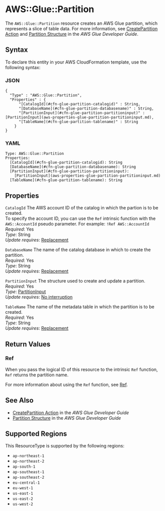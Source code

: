 # AWS::Glue::Partition<a name="aws-resource-glue-partition"></a>

The `AWS::Glue::Partition` resource creates an AWS Glue partition, which represents a slice of table data\. For more information, see [CreatePartition Action](https://docs.aws.amazon.com/glue/latest/dg/aws-glue-api-catalog-partitions.html#aws-glue-api-catalog-partitions-CreatePartition) and [Partition Structure](https://docs.aws.amazon.com/glue/latest/dg/aws-glue-api-catalog-partitions.html#aws-glue-api-catalog-partitions-Partition) in the *AWS Glue Developer Guide*\.

## Syntax<a name="aws-resource-glue-partition-syntax"></a>

To declare this entity in your AWS CloudFormation template, use the following syntax:

### JSON<a name="aws-resource-glue-partition-syntax.json"></a>

```
{
  "Type" : "AWS::Glue::Partition",
  "Properties" : {
      "[CatalogId](#cfn-glue-partition-catalogid)" : String,
      "[DatabaseName](#cfn-glue-partition-databasename)" : String,
      "[PartitionInput](#cfn-glue-partition-partitioninput)" : [PartitionInput](aws-properties-glue-partition-partitioninput.md),
      "[TableName](#cfn-glue-partition-tablename)" : String
    }
}
```

### YAML<a name="aws-resource-glue-partition-syntax.yaml"></a>

```
Type: AWS::Glue::Partition
Properties: 
  [CatalogId](#cfn-glue-partition-catalogid): String
  [DatabaseName](#cfn-glue-partition-databasename): String
  [PartitionInput](#cfn-glue-partition-partitioninput): 
    [PartitionInput](aws-properties-glue-partition-partitioninput.md)
  [TableName](#cfn-glue-partition-tablename): String
```

## Properties<a name="aws-resource-glue-partition-properties"></a>

`CatalogId`  <a name="cfn-glue-partition-catalogid"></a>
The AWS account ID of the catalog in which the partion is to be created\.  
To specify the account ID, you can use the `Ref` intrinsic function with the `AWS::AccountId` pseudo parameter\. For example: `!Ref AWS::AccountId` 
*Required*: Yes  
*Type*: String  
*Update requires*: [Replacement](https://docs.aws.amazon.com/AWSCloudFormation/latest/UserGuide/using-cfn-updating-stacks-update-behaviors.html#update-replacement)

`DatabaseName`  <a name="cfn-glue-partition-databasename"></a>
The name of the catalog database in which to create the partition\.  
*Required*: Yes  
*Type*: String  
*Update requires*: [Replacement](https://docs.aws.amazon.com/AWSCloudFormation/latest/UserGuide/using-cfn-updating-stacks-update-behaviors.html#update-replacement)

`PartitionInput`  <a name="cfn-glue-partition-partitioninput"></a>
The structure used to create and update a partition\.  
*Required*: Yes  
*Type*: [PartitionInput](aws-properties-glue-partition-partitioninput.md)  
*Update requires*: [No interruption](https://docs.aws.amazon.com/AWSCloudFormation/latest/UserGuide/using-cfn-updating-stacks-update-behaviors.html#update-no-interrupt)

`TableName`  <a name="cfn-glue-partition-tablename"></a>
The name of the metadata table in which the partition is to be created\.  
*Required*: Yes  
*Type*: String  
*Update requires*: [Replacement](https://docs.aws.amazon.com/AWSCloudFormation/latest/UserGuide/using-cfn-updating-stacks-update-behaviors.html#update-replacement)

## Return Values<a name="aws-resource-glue-partition-return-values"></a>

### Ref<a name="aws-resource-glue-partition-return-values-ref"></a>

 When you pass the logical ID of this resource to the intrinsic `Ref` function, `Ref` returns the partition name\.

For more information about using the `Ref` function, see [Ref](https://docs.aws.amazon.com/AWSCloudFormation/latest/UserGuide/intrinsic-function-reference-ref.html)\.

## See Also<a name="aws-resource-glue-partition--seealso"></a>
+  [CreatePartition Action](https://docs.aws.amazon.com/glue/latest/dg/aws-glue-api-catalog-partitions.html#aws-glue-api-catalog-partitions-CreatePartition) in the *AWS Glue Developer Guide* 
+  [Partition Structure](https://docs.aws.amazon.com/glue/latest/dg/aws-glue-api-catalog-partitions.html#aws-glue-api-catalog-partitions-Partition) in the *AWS Glue Developer Guide* 

## Supported Regions

This ResourceType is supported by the following regions:

- `ap-northeast-1`
- `ap-northeast-2`
- `ap-south-1`
- `ap-southeast-1`
- `ap-southeast-2`
- `eu-central-1`
- `eu-west-1`
- `us-east-1`
- `us-east-2`
- `us-west-2`
